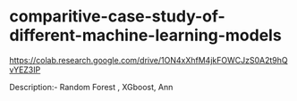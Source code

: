 # comparitive-case-study-of-different-machine-learning-models

https://colab.research.google.com/drive/1ON4xXhfM4jkFOWCJzS0A2t9hQvYEZ3IP

Description:- Random Forest , XGboost, Ann
